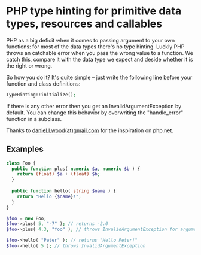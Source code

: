 PHP type hinting for primitive data types, resources and callables
================

PHP as a big deficit when it comes to passing argument to your own functions: for most of the data types there's no type hinting. Luckly PHP throws an catchable error when you pass the wrong value to a function. We catch this, compare it with the data type we expect and deside whether it is the right or wrong.

So how you do it? It's quite simple – just write the following line before your function and class definitions:
```PHP
TypeHinting::initialize();
```

If there is any other error then you get an InvalidArgumentException by default. You can change this behavior by overwriting the "handle_error" function in a subclass.

Thanks to [daniel.l.wood(at)gmail.com](http://www.php.net/manual/en/language.oop5.typehinting.php#83442) for the inspiration on php.net.

Examples
----------------
```PHP
class Foo {
  public function plus( numeric $a, numeric $b ) {
    return (float) $a + (float) $b;
  }
  
  public function hello( string $name ) {
    return "Hello {$name}!";
  }
}

$foo = new Foo;
$foo->plus( 5, "-7" ); // returns -2.0
$foo->plus( 4.3, "foo" ); // throws InvalidArgumentException for argument 2

$foo->hello( "Peter" ); // returns "Hello Peter!"
$foo->hello( 5 ); // throws InvalidArgumentException
```

